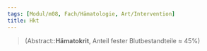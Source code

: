 ```yaml
---
tags: [Modul/m08, Fach/Hämatologie, Art/Intervention]
title: Hkt
---
```

> (Abstract::**Hämatokrit**, Anteil fester Blutbestandteile ≈ 45%)